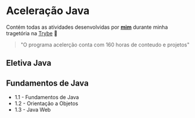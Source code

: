 # Aceleração Java

Contém todas as atividades desenvolvidas por __[mim](https://www.linkedin.com/in/pablo-dominguez73/)__ durante minha tragetória na [Trybe](https://www.betrybe.com/) :rocket:

>"O programa acelerção conta com 160 horas de conteudo e projetos"

## Eletiva Java

## Fundamentos de Java

- 1.1 - Fundamentos de Java
- 1.2 - Orientação a Objetos
- 1.3 - Java Web
